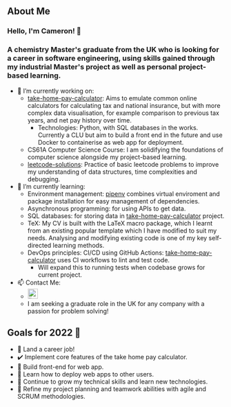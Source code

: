 ## About Me
### Hello, I'm Cameron! 👋
### A chemistry Master's graduate from the UK who is looking for a career in software engineering, using skills gained through my industrial Master's project as well as personal project-based learning.
- 🔭 I’m currently working on:
  - [take-home-pay-calculator](https://github.com/CameronMackenzie99/take-home-pay-calculator): Aims to emulate common online calculators for calculating tax and national insurance, but with more complex data visualisation, for example comparison to previous tax years, and net pay history over time.
  	 - Technologies: Python, with SQL databases in the works. Currently a CLU but aim to build a front end in the future and use Docker to containerise as web app for deployment.
  - CS61A Computer Science Course: I am solidifying the foundations of computer science alongside my project-based learning.
  - [leetcode-solutions](https://github.com/CameronMackenzie99/leetcode-solutions/): Practice of basic leetcode problems to improve my understanding of data structures, time complexities and debugging.
- 🌱 I’m currently learning:
	- Environment management: [pipenv](https://docs.pipenv.org/en/latest/#) combines virtual enviroment and package installation for easy management of dependencies.
 	- Asynchronous programming: for using APIs to get data.
 	- SQL databases: for storing data in [take-home-pay-calculator](https://github.com/CameronMackenzie99/take-home-pay-calculator) project.
 	- TeX: My CV is built with the LaTeX macro package, which I learnt from an existing popular template which I have modified to suit my needs. Analysing and modifying existing code is one of my key self-directed learning methods.
 	- DevOps principles: CI/CD using GitHub Actions: [take-home-pay-calculator](https://github.com/CameronMackenzie99/take-home-pay-calculator) uses CI workflows to lint and test code.
		- Will expand this to running tests when codebase grows for current project.
- 📫 Contact Me:
 	- <a href="https://www.linkedin.com/in/cameron-mackenzie1999/" target="_blank"><img alt="linkedin | LinkedIn" height="23px" src="https://img.shields.io/badge/LinkedIn-0077B5?style=for-the-badge&logo=linkedin&logoColor=white" /></a> 
	- I am seeking a graduate role in the UK for any company with a passion for problem solving!

## Goals for 2022 🥅
- 🔳 Land a career job!
- ✔️ Implement core features of the take home pay calculator.
- 🔳 Build front-end for web app.
- 🔳 Learn how to deploy web apps to other users.
- 🔳 Continue to grow my technical skills and learn new technologies.
- 🔳 Refine my project planning and teamwork abilities with agile and SCRUM methodologies.
<!--
**CameronMackenzie99/CameronMackenzie99** is a ✨ _special_ ✨ repository because its `README.md` (this file) appears on your GitHub profile.

Here are some ideas to get you started:

- 🔭 I’m currently working on ...
- 🌱 I’m currently learning ...
- 👯 I’m looking to collaborate on ...
- 🤔 I’m looking for help with ...
- 💬 Ask me about ...
- 📫 How to reach me: ...
- 😄 Pronouns: ...
- ⚡ Fun fact: ...
-->
